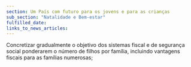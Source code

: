 ```yaml
---
section: Um País com futuro para os jovens e para as crianças
sub_section: "Natalidade e Bem-estar"
fulfilled_date:
links_to_news_articles:
---
```


Concretizar gradualmente o objetivo dos sistemas fiscal e de segurança social ponderarem o número de filhos por família, incluindo vantagens fiscais para as famílias numerosas;
